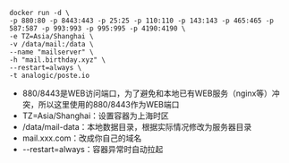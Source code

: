 ```
docker run -d \
-p 880:80 -p 8443:443 -p 25:25 -p 110:110 -p 143:143 -p 465:465 -p 587:587 -p 993:993 -p 995:995 -p 4190:4190 \
-e TZ=Asia/Shanghai \
-v /data/mail:/data \
--name "mailserver" \
-h "mail.birthday.xyz" \
--restart=always \
-t analogic/poste.io
```

- 880/8443是WEB访问端口，为了避免和本地已有WEB服务（nginx等）冲突，所以这里使用的880/8443作为WEB端口
- TZ=Asia/Shanghai：设置容器为上海时区
- /data/mail-data：本地数据目录，根据实际情况修改为服务器目录
- mail.xxx.com：改成你自己的域名
- --restart=always：容器异常时自动拉起